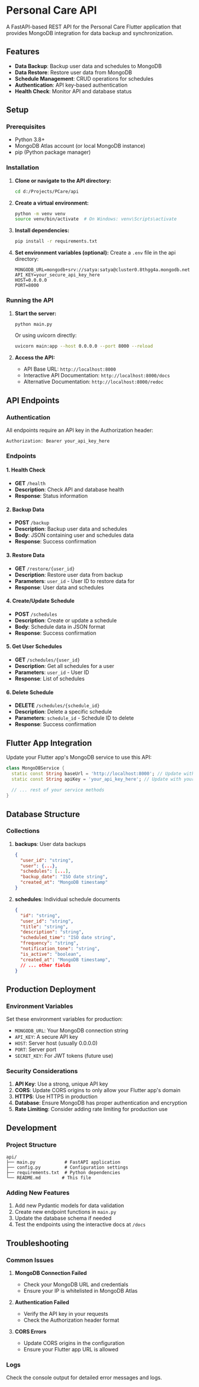 # Personal Care API

A FastAPI-based REST API for the Personal Care Flutter application that provides MongoDB integration for data backup and synchronization.

## Features

- **Data Backup**: Backup user data and schedules to MongoDB
- **Data Restore**: Restore user data from MongoDB
- **Schedule Management**: CRUD operations for schedules
- **Authentication**: API key-based authentication
- **Health Check**: Monitor API and database status

## Setup

### Prerequisites

- Python 3.8+
- MongoDB Atlas account (or local MongoDB instance)
- pip (Python package manager)

### Installation

1. **Clone or navigate to the API directory:**
   ```bash
   cd d:/Projects/PCare/api
   ```

2. **Create a virtual environment:**
   ```bash
   python -m venv venv
   source venv/bin/activate  # On Windows: venv\Scripts\activate
   ```

3. **Install dependencies:**
   ```bash
   pip install -r requirements.txt
   ```

4. **Set environment variables (optional):**
   Create a `.env` file in the api directory:
   ```
   MONGODB_URL=mongodb+srv://satya:satya@cluster0.8thgg4a.mongodb.net
   API_KEY=your_secure_api_key_here
   HOST=0.0.0.0
   PORT=8000
   ```

### Running the API

1. **Start the server:**
   ```bash
   python main.py
   ```
   
   Or using uvicorn directly:
   ```bash
   uvicorn main:app --host 0.0.0.0 --port 8000 --reload
   ```

2. **Access the API:**
   - API Base URL: `http://localhost:8000`
   - Interactive API Documentation: `http://localhost:8000/docs`
   - Alternative Documentation: `http://localhost:8000/redoc`

## API Endpoints

### Authentication
All endpoints require an API key in the Authorization header:
```
Authorization: Bearer your_api_key_here
```

### Endpoints

#### 1. Health Check
- **GET** `/health`
- **Description**: Check API and database health
- **Response**: Status information

#### 2. Backup Data
- **POST** `/backup`
- **Description**: Backup user data and schedules
- **Body**: JSON containing user and schedules data
- **Response**: Success confirmation

#### 3. Restore Data
- **GET** `/restore/{user_id}`
- **Description**: Restore user data from backup
- **Parameters**: `user_id` - User ID to restore data for
- **Response**: User data and schedules

#### 4. Create/Update Schedule
- **POST** `/schedules`
- **Description**: Create or update a schedule
- **Body**: Schedule data in JSON format
- **Response**: Success confirmation

#### 5. Get User Schedules
- **GET** `/schedules/{user_id}`
- **Description**: Get all schedules for a user
- **Parameters**: `user_id` - User ID
- **Response**: List of schedules

#### 6. Delete Schedule
- **DELETE** `/schedules/{schedule_id}`
- **Description**: Delete a specific schedule
- **Parameters**: `schedule_id` - Schedule ID to delete
- **Response**: Success confirmation

## Flutter App Integration

Update your Flutter app's MongoDB service to use this API:

```dart
class MongoDBService {
  static const String baseUrl = 'http://localhost:8000'; // Update with your API URL
  static const String apiKey = 'your_api_key_here'; // Update with your API key
  
  // ... rest of your service methods
}
```

## Database Structure

### Collections

1. **backups**: User data backups
   ```json
   {
     "user_id": "string",
     "user": {...},
     "schedules": [...],
     "backup_date": "ISO date string",
     "created_at": "MongoDB timestamp"
   }
   ```

2. **schedules**: Individual schedule documents
   ```json
   {
     "id": "string",
     "user_id": "string",
     "title": "string",
     "description": "string",
     "scheduled_time": "ISO date string",
     "frequency": "string",
     "notification_tone": "string",
     "is_active": "boolean",
     "created_at": "MongoDB timestamp",
     // ... other fields
   }
   ```

## Production Deployment

### Environment Variables
Set these environment variables for production:

- `MONGODB_URL`: Your MongoDB connection string
- `API_KEY`: A secure API key
- `HOST`: Server host (usually 0.0.0.0)
- `PORT`: Server port
- `SECRET_KEY`: For JWT tokens (future use)

### Security Considerations

1. **API Key**: Use a strong, unique API key
2. **CORS**: Update CORS origins to only allow your Flutter app's domain
3. **HTTPS**: Use HTTPS in production
4. **Database**: Ensure MongoDB has proper authentication and encryption
5. **Rate Limiting**: Consider adding rate limiting for production use

## Development

### Project Structure
```
api/
├── main.py           # FastAPI application
├── config.py         # Configuration settings
├── requirements.txt  # Python dependencies
└── README.md        # This file
```

### Adding New Features

1. Add new Pydantic models for data validation
2. Create new endpoint functions in `main.py`
3. Update the database schema if needed
4. Test the endpoints using the interactive docs at `/docs`

## Troubleshooting

### Common Issues

1. **MongoDB Connection Failed**
   - Check your MongoDB URL and credentials
   - Ensure your IP is whitelisted in MongoDB Atlas

2. **Authentication Failed**
   - Verify the API key in your requests
   - Check the Authorization header format

3. **CORS Errors**
   - Update CORS origins in the configuration
   - Ensure your Flutter app URL is allowed

### Logs
Check the console output for detailed error messages and logs.
